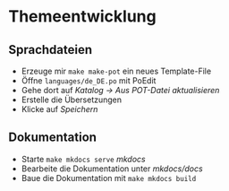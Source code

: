 # Themeentwicklung

## Sprachdateien
- Erzeuge mir `make make-pot` ein neues Template-File
- Öffne `languages/de_DE.po` mit PoEdit
- Gehe dort auf *Katalog -> Aus POT-Datei aktualisieren*
- Erstelle die Übersetzungen
- Klicke auf *Speichern*

## Dokumentation
- Starte `make mkdocs serve` *mkdocs*
- Bearbeite die Dokumentation unter *mkdocs/docs*
- Baue die Dokumentation mit `make mkdocs build`